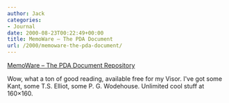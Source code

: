 ```yaml
---
author: Jack
categories:
- Journal
date: 2000-08-23T00:22:49+00:00
title: MemoWare – The PDA Document
url: /2000/memoware-the-pda-document/
---
```


[MemoWare – The PDA Document Repository][1]

Wow, what a ton of good reading, available free for my Visor. I've got some Kant, some T.S. Elliot, some P. G. Wodehouse. Unlimited cool stuff at 160&#215;160.

 [1]: http://web.archive.org/web/20140912035805/http://www.memoware.com/
